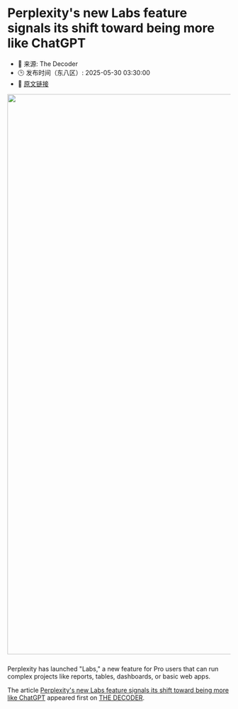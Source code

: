 # Perplexity's new Labs feature signals its shift toward being more like ChatGPT
- 📅 来源: The Decoder
- 🕒 发布时间（东八区）: 2025-05-30 03:30:00
- 🔗 [原文链接](https://the-decoder.com/perplexitys-new-labs-feature-signals-its-shift-toward-being-more-like-chatgpt/)

<p><img alt="" class="attachment-full size-full wp-post-image" height="870" src="https://the-decoder.com/wp-content/uploads/2025/05/perplexity_labslogo.png" style="height: auto; margin-bottom: 10px;" width="1263" /></p>
<p>        Perplexity has launched "Labs," a new feature for Pro users that can run complex projects like reports, tables, dashboards, or basic web apps.</p>
<p>The article <a href="https://the-decoder.com/perplexitys-new-labs-feature-signals-its-shift-toward-being-more-like-chatgpt/">Perplexity&#039;s new Labs feature signals its shift toward being more like ChatGPT</a> appeared first on <a href="https://the-decoder.com">THE DECODER</a>.</p>